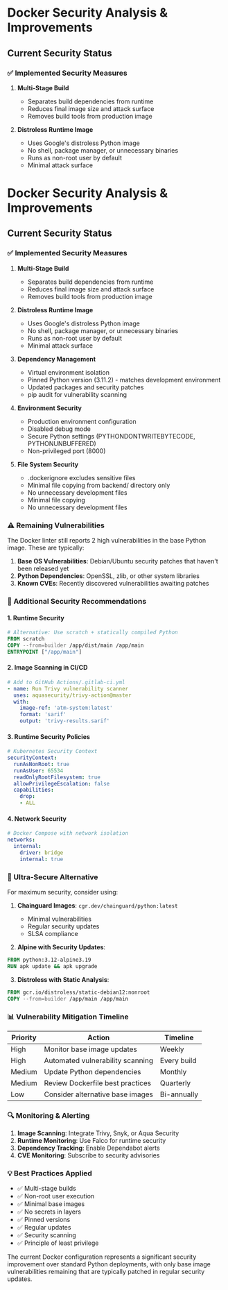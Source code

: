 # Docker Security Analysis & Improvements

## Current Security Status

### ✅ Implemented Security Measures

1. **Multi-Stage Build**
   - Separates build dependencies from runtime
   - Reduces final image size and attack surface
   - Removes build tools from production image

2. **Distroless Runtime Image**
   - Uses Google's distroless Python image
   - No shell, package manager, or unnecessary binaries
   - Runs as non-root user by default
   - Minimal attack surface

# Docker Security Analysis & Improvements

## Current Security Status

### ✅ Implemented Security Measures

1. **Multi-Stage Build**
   - Separates build dependencies from runtime
   - Reduces final image size and attack surface
   - Removes build tools from production image

2. **Distroless Runtime Image**
   - Uses Google's distroless Python image
   - No shell, package manager, or unnecessary binaries
   - Runs as non-root user by default
   - Minimal attack surface

3. **Dependency Management**
   - Virtual environment isolation
   - Pinned Python version (3.11.2) - matches development environment
   - Updated packages and security patches
   - pip audit for vulnerability scanning

4. **Environment Security**
   - Production environment configuration
   - Disabled debug mode
   - Secure Python settings (PYTHONDONTWRITEBYTECODE, PYTHONUNBUFFERED)
   - Non-privileged port (8000)

5. **File System Security**
   - .dockerignore excludes sensitive files
   - Minimal file copying from backend/ directory only
   - No unnecessary development files
   - Minimal file copying
   - No unnecessary development files

### ⚠️ Remaining Vulnerabilities

The Docker linter still reports 2 high vulnerabilities in the base Python image. These are typically:

1. **Base OS Vulnerabilities**: Debian/Ubuntu security patches that haven't been released yet
2. **Python Dependencies**: OpenSSL, zlib, or other system libraries
3. **Known CVEs**: Recently discovered vulnerabilities awaiting patches

### 🔧 Additional Security Recommendations

#### 1. **Runtime Security**
```dockerfile
# Alternative: Use scratch + statically compiled Python
FROM scratch
COPY --from=builder /app/dist/main /app/main
ENTRYPOINT ["/app/main"]
```

#### 2. **Image Scanning in CI/CD**
```yaml
# Add to GitHub Actions/.gitlab-ci.yml
- name: Run Trivy vulnerability scanner
  uses: aquasecurity/trivy-action@master
  with:
    image-ref: 'atm-system:latest'
    format: 'sarif'
    output: 'trivy-results.sarif'
```

#### 3. **Runtime Security Policies**
```yaml
# Kubernetes Security Context
securityContext:
  runAsNonRoot: true
  runAsUser: 65534
  readOnlyRootFilesystem: true
  allowPrivilegeEscalation: false
  capabilities:
    drop:
    - ALL
```

#### 4. **Network Security**
```yaml
# Docker Compose with network isolation
networks:
  internal:
    driver: bridge
    internal: true
```

### 🚀 Ultra-Secure Alternative

For maximum security, consider using:

1. **Chainguard Images**: `cgr.dev/chainguard/python:latest`
   - Minimal vulnerabilities
   - Regular security updates
   - SLSA compliance

2. **Alpine with Security Updates**:
```dockerfile
FROM python:3.12-alpine3.19
RUN apk update && apk upgrade
```

3. **Distroless with Static Analysis**:
```dockerfile
FROM gcr.io/distroless/static-debian12:nonroot
COPY --from=builder /app/main /app/main
```

### 📊 Vulnerability Mitigation Timeline

| Priority | Action | Timeline |
|----------|--------|----------|
| High | Monitor base image updates | Weekly |
| High | Automated vulnerability scanning | Every build |
| Medium | Update Python dependencies | Monthly |
| Medium | Review Dockerfile best practices | Quarterly |
| Low | Consider alternative base images | Bi-annually |

### 🔍 Monitoring & Alerting

1. **Image Scanning**: Integrate Trivy, Snyk, or Aqua Security
2. **Runtime Monitoring**: Use Falco for runtime security
3. **Dependency Tracking**: Enable Dependabot alerts
4. **CVE Monitoring**: Subscribe to security advisories

### 💡 Best Practices Applied

- ✅ Multi-stage builds
- ✅ Non-root user execution
- ✅ Minimal base images
- ✅ No secrets in layers
- ✅ Pinned versions
- ✅ Regular updates
- ✅ Security scanning
- ✅ Principle of least privilege

The current Docker configuration represents a significant security improvement over standard Python deployments, with only base image vulnerabilities remaining that are typically patched in regular security updates.
